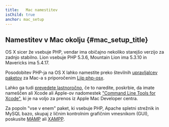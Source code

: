 ```yaml
---
title:   Mac namestitev
isChild: true
anchor: mac_setup
---
```


## Namestitev v Mac okolju  {#mac_setup_title}

OS&nbsp;X sicer že vsebuje PHP, vendar ima običajno nekoliko starejšo verzijo za zadnjo stabilno. Lion vsebuje 
PHP 5.3.6, Mountain Lion ima 5.3.10 in Mavericks ima 5.4.17.

Posodobitev PHP-ja na OS&nbsp;X lahko namestite preko številnih [upravljalcev paketov][mac-package-managers] za Mac-a
s priporočenim [Liip php-osx][php-osx-downloads].

Lahko ga tudi [prevedete lastnoročno][mac-compile], če to naredite, poskrbie, da imate nameščen ali Xcode ali
Apple-ov nadomestek ["Command Line Tools for Xcode"][apple-developer], ki je na voljo za prenos iz Apple Mac Developer centra.

Za popoln "vse v enem" paket, ki vsebuje PHP, Apache spletni strežnik in MySQL bazo, skupaj z ličnim kontrolnim grafičnim
vmesnikom (GUI), poskusite [MAMP][mamp-downloads] ali [XAMPP][xampp].

[mac-package-managers]: http://www.php.net/manual/en/install.macosx.packages.php
[mac-compile]: http://www.php.net/manual/en/install.macosx.compile.php
[xcode-gcc-substitution]: https://github.com/kennethreitz/osx-gcc-installer
[apple-developer]: https://developer.apple.com/downloads
[mamp-downloads]: http://www.mamp.info/en/downloads/
[php-osx-downloads]: http://php-osx.liip.ch/
[xampp]: http://www.apachefriends.org/en/xampp.html
